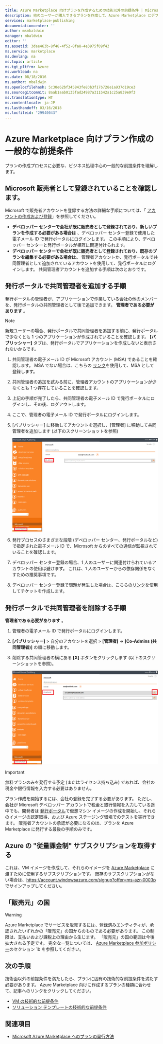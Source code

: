 ```yaml
---
title: Azure Marketplace 向けプランを作成するための技術以外の前提条件 | Microsoft Docs
description: 他のユーザーが購入できるプランを作成して、Azure Marketplace にデプロイするための要件を理解します。
services: marketplace-publishing
documentationcenter: ''
author: msmbaldwin
manager: mbaldwin
editor: ''
ms.assetid: 3dae463b-8f48-4f52-8fa8-4e3975f09f43
ms.service: marketplace
ms.devlang: na
ms.topic: article
ms.tgt_pltfrm: Azure
ms.workload: na
ms.date: 08/18/2016
ms.author: mbaldwin
ms.openlocfilehash: 5c30e62bf345843fe83b3f17b728e1a937d19ce3
ms.sourcegitcommit: 8aab1aab0135fad24987a311b42a1c25a839e9f3
ms.translationtype: HT
ms.contentlocale: ja-JP
ms.lasthandoff: 03/16/2018
ms.locfileid: "29940043"
---
```

# <a name="general-prerequisites-for-creating-an-offer-for-the-azure-marketplace"></a>Azure Marketplace 向けプラン作成の一般的な前提条件
プランの作成プロセスに必要な、ビジネス処理中心の一般的な前提条件を理解します。

## <a name="ensure-that-you-are-registered-as-a-seller-with-microsoft"></a>Microsoft 販売者として登録されていることを確認します。
Microsoft で販売者アカウントを登録する方法の詳細な手順については、「 [アカウントの作成および登録](marketplace-publishing-accounts-creation-registration.md)」を参照してください。

* **デベロッパー センターで会社が既に販売者として登録されており、新しいプランを作成する必要がある場合は** 、デベロッパー センター登録で使用した電子メール ID で発行ポータルにログインします。 この手順により、デベロッパー センターと発行ポータルが相互に関連付けられます。
* **デベロッパー センターで会社が既に販売者として登録されており、既存のプランを編集する必要がある場合は、** 管理者アカウントか、発行ポータルで共同管理者として追加されているアカウントを使用して、発行ポータルにログインします。 共同管理者アカウントを追加する手順は次のとおりです。

## <a name="steps-to-add-a-co-admin-in-the-publishing-portal"></a>発行ポータルで共同管理者を追加する手順
発行ポータルの管理者が、アプリケーションで作業している会社の他のメンバーを、発行ポータルの共同管理者として後で追加できます。 **管理者である必要があります** 。

> [!NOTE]
> 新規ユーザーの場合、発行ポータルで共同管理者を追加する前に、発行ポータルで少なくとも 1 つのアプリケーションが作成されていることを確認します。 **[パブリッシャー]** タブは、発行ポータルでアプリケーションを作成しないと表示されないからです。
> 
> 

1. 共同管理者の電子メール ID が Microsoft アカウント (MSA) であることを確認します。 MSA でない場合は、こちらの [リンク](https://signup.live.com/signup?uaid=0089f09ccae94043a0f07c2aaf928831&lic=1)を使用して、MSA として登録します。
2. 共同管理者の追加を試みる前に、管理者アカウントのアプリケーションが少なくとも 1 つ存在していることを確認します。
3. 上記の手順が完了したら、共同管理者の電子メール ID で発行ポータルにログインし、その後、ログアウトします。
4. ここで、管理者の電子メール ID で発行ポータルにログインします。
5. [パブリッシャー] に移動してアカウントを選択し、[管理者] に移動して共同管理者を追加します (以下のスクリーンショットを参照)
   
    ![図](media/marketplace-publishing-pre-requisites/imgAddAdmin_05.png)
6. 発行プロセスのさまざまな段階 (デベロッパー センター、発行ポータルなど) で指定された電子メール ID で、Microsoft からのすべての通信が監視されていることを確認します。
7. デベロッパー センター登録の場合、1 人のユーザーに関連付けられているアカウントの使用は避けます。 これは、1 人のユーザーからの依存関係をなくすための推奨事項です。
8. デベロッパー センター登録で問題が発生した場合は、こちらの[リンク](https://developer.microsoft.com/en-us/windows/support)を使用してチケットを作成します。

## <a name="steps-to-delete-a-co-admin-in-the-publishing-portal"></a>発行ポータルで共同管理者を削除する手順
**管理者である必要があります** 。

1. 管理者の電子メール ID で発行ポータルにログインします。
2. **[パブリッシャー]** > 自分のアカウントを選択 > **[管理者]**  ->  **[Co-Admins (共同管理者)]** の順に移動します。
3. 削除する共同管理者の横にある **[X]** ボタンをクリックします (以下のスクリーンショットを参照)。
   
    ![図](media/marketplace-publishing-pre-requisites/imgDeleteAdmin_03.png)

> [!IMPORTANT]
> 無料プランのみを発行する予定 (またはライセンス持ち込み) であれば、会社の税金や銀行情報を入力する必要はありません。
> 
> プラン作成を開始するには、会社の登録を完了する必要があります。 ただし、会社が Microsoft デベロッパー アカウントで税金と銀行情報を入力している途中でも、開発者は [発行ポータル](https://publish.windowsazure.com)で仮想マシン イメージの作成を開始し、それらのイメージの認定取得、および Azure ステージング環境でのテストを実行できます。 販売者アカウントの承認が必要になるのは、プランを Azure Marketplace に発行する最後の手順のみです。
> 
> 

## <a name="acquire-an-azure-pay-as-you-go-subscription"></a>Azure の "従量課金制" サブスクリプションを取得する
これは、VM イメージを作成して、それらのイメージを [Azure Marketplace](https://azure.microsoft.com/marketplace/) に渡すために使用するサブスクリプションです。 既存のサブスクリプションがない場合は、https://account.windowsazure.com/signup?offer=ms-azr-0003p でサインアップしてください。

## <a name="sell-from-countries"></a>「販売元」の国
> [!WARNING]
> Azure Marketplace でサービスを販売するには、登録済みエンティティが、承認されたいずれかの「販売元」の国からのものである必要があります。 この制限は、支払いおよび課税上の理由から生じます。 「販売元」の国の範囲は今後拡大される予定です。 完全な一覧については、 [Azure Marketplace 参加ポリシー](http://go.microsoft.com/fwlink/?LinkID=526833)のセクション 1b を参照してください。
> 
> 

## <a name="next-steps"></a>次の手順
技術面以外の前提条件を満たしたら、プランに固有の技術的な前提条件を満たす必要があります。 Azure Marketplace 向けに作成するプランの種類に合わせて、記事へのリンクをクリックしてください。

* [VM の技術的な前提条件](marketplace-publishing-vm-image-creation-prerequisites.md)
* [ソリューション テンプレートの技術的な前提条件](marketplace-publishing-solution-template-creation-prerequisites.md)

## <a name="see-also"></a>関連項目
* [Microsoft Azure Marketplace へのプランの発行方法](marketplace-publishing-getting-started.md)

